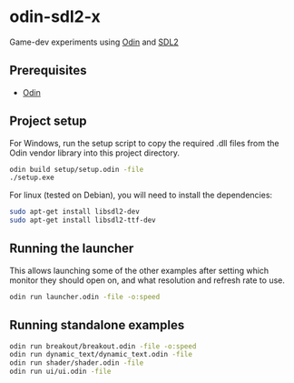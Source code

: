 # odin-sdl2-x

Game-dev experiments using [Odin](https://odin-lang.org/) and [SDL2](https://www.libsdl.org/)

## Prerequisites

- [Odin](https://odin-lang.org/)

## Project setup

For Windows, run the setup script to copy the required .dll files from the Odin
vendor library into this project directory.

```sh
odin build setup/setup.odin -file
./setup.exe
```

For linux (tested on Debian), you will need to install the dependencies:
```sh
sudo apt-get install libsdl2-dev
sudo apt-get install libsdl2-ttf-dev
```

## Running the launcher

This allows launching some of the other examples after setting which monitor
they should open on, and what resolution and refresh rate to use.

```sh
odin run launcher.odin -file -o:speed
```

## Running standalone examples

```sh
odin run breakout/breakout.odin -file -o:speed
odin run dynamic_text/dynamic_text.odin -file
odin run shader/shader.odin -file
odin run ui/ui.odin -file
```
